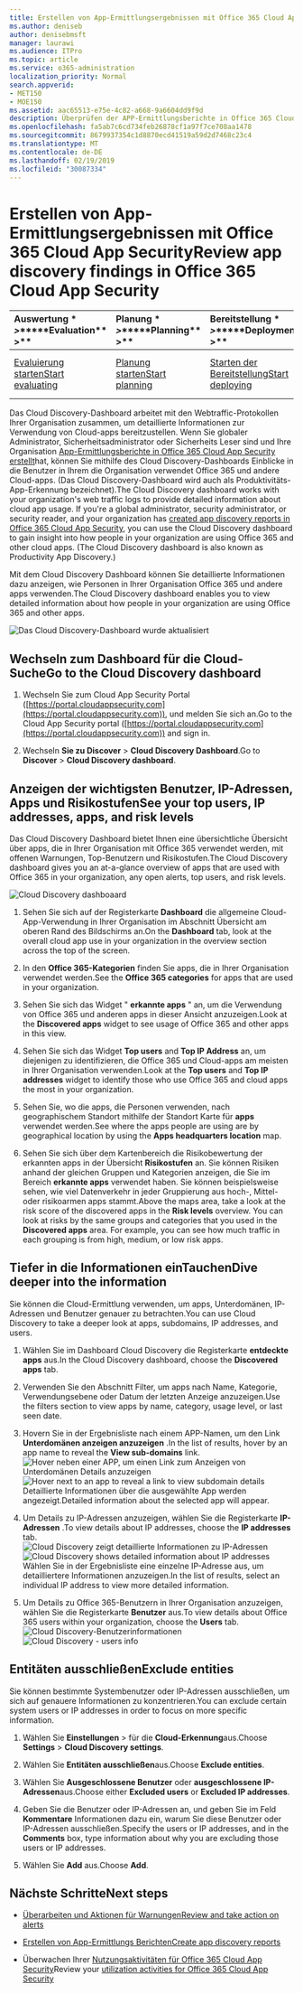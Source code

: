 ```yaml
---
title: Erstellen von App-Ermittlungsergebnissen mit Office 365 Cloud App Security
ms.author: deniseb
author: denisebmsft
manager: laurawi
ms.audience: ITPro
ms.topic: article
ms.service: o365-administration
localization_priority: Normal
search.appverid:
- MET150
- MOE150
ms.assetid: aac65513-e75e-4c82-a668-9a6604dd9f9d
description: Überprüfen der APP-Ermittlungsberichte in Office 365 Cloud-App-Sicherheit kann Ihnen helfen, mehr darüber zu erfahren, wie Personen in Ihrer Organisation Cloud-Apps verwenden. Nachdem Sie die APP-Ermittlungsberichte mithilfe von Protokolldateien aus Ihren Firewalls und Proxys erstellt haben, überarbeiten Sie die Ergebnisse im Dashboard App Discovery.
ms.openlocfilehash: fa5ab7c6cd734feb26878cf1a97f7ce708aa1478
ms.sourcegitcommit: 8679937354c1d8870ecd41519a59d2d7468c23c4
ms.translationtype: MT
ms.contentlocale: de-DE
ms.lasthandoff: 02/19/2019
ms.locfileid: "30087334"
---
```

# <a name="review-app-discovery-findings-in-office-365-cloud-app-security"></a><span data-ttu-id="81192-104">Erstellen von App-Ermittlungsergebnissen mit Office 365 Cloud App Security</span><span class="sxs-lookup"><span data-stu-id="81192-104">Review app discovery findings in Office 365 Cloud App Security</span></span>
  
|<span data-ttu-id="81192-105">Auswertung \* *\>*\*</span><span class="sxs-lookup"><span data-stu-id="81192-105">\*\*\*\*Evaluation\*\* \>\*\*</span></span>|<span data-ttu-id="81192-106">Planung \* *\>*\*</span><span class="sxs-lookup"><span data-stu-id="81192-106">\*\*\*\*Planning\*\* \>\*\*</span></span>|<span data-ttu-id="81192-107">Bereitstellung \* *\>*\*</span><span class="sxs-lookup"><span data-stu-id="81192-107">\*\*\*\*Deployment\*\* \>\*\*</span></span>|<span data-ttu-id="81192-108">Auslastung \* \* \* \*</span><span class="sxs-lookup"><span data-stu-id="81192-108">\*\*\*\*Utilization\*\*\*\*</span></span>|
|:-----|:-----|:-----|:-----|
|[<span data-ttu-id="81192-109">Evaluierung starten</span><span class="sxs-lookup"><span data-stu-id="81192-109">Start evaluating</span></span>](office-365-cas-overview.md) <br/> |[<span data-ttu-id="81192-110">Planung starten</span><span class="sxs-lookup"><span data-stu-id="81192-110">Start planning</span></span>](get-ready-for-office-365-cas.md) <br/> |[<span data-ttu-id="81192-111">Starten der Bereitstellung</span><span class="sxs-lookup"><span data-stu-id="81192-111">Start deploying</span></span>](turn-on-office-365-cas.md) <br/> |<span data-ttu-id="81192-112">Sie sind hier!</span><span class="sxs-lookup"><span data-stu-id="81192-112">You are here!</span></span>  <br/> [<span data-ttu-id="81192-113">Nächste Schritte</span><span class="sxs-lookup"><span data-stu-id="81192-113">Next steps</span></span>](#next-steps) <br/> |
   
<span data-ttu-id="81192-p102">Das Cloud Discovery-Dashboard arbeitet mit den Webtraffic-Protokollen Ihrer Organisation zusammen, um detaillierte Informationen zur Verwendung von Cloud-apps bereitzustellen. Wenn Sie globaler Administrator, Sicherheitsadministrator oder Sicherheits Leser sind und Ihre Organisation [App-Ermittlungsberichte in Office 365 Cloud App Security erstellt](create-app-discovery-reports-in-ocas.md)hat, können Sie mithilfe des Cloud Discovery-Dashboards Einblicke in die Benutzer in Ihrem die Organisation verwendet Office 365 und andere Cloud-apps. (Das Cloud Discovery-Dashboard wird auch als Produktivitäts-App-Erkennung bezeichnet).</span><span class="sxs-lookup"><span data-stu-id="81192-p102">The Cloud Discovery dashboard works with your organization's web traffic logs to provide detailed information about cloud app usage. If you're a global administrator, security administrator, or security reader, and your organization has [created app discovery reports in Office 365 Cloud App Security](create-app-discovery-reports-in-ocas.md), you can use the Cloud Discovery dashboard to gain insight into how people in your organization are using Office 365 and other cloud apps. (The Cloud Discovery dashboard is also known as Productivity App Discovery.)</span></span>
  
 <span data-ttu-id="81192-117">Mit dem Cloud Discovery Dashboard können Sie detaillierte Informationen dazu anzeigen, wie Personen in Ihrer Organisation Office 365 und andere apps verwenden.</span><span class="sxs-lookup"><span data-stu-id="81192-117">The Cloud Discovery dashboard enables you to view detailed information about how people in your organization are using Office 365 and other apps.</span></span> 
  
![Das Cloud Discovery-Dashboard wurde aktualisiert](media/12712681-c0b3-4cb3-b7fd-2cf2ad4e825f.png)
     
## <a name="go-to-the-cloud-discovery-dashboard"></a><span data-ttu-id="81192-119">Wechseln zum Dashboard für die Cloud-Suche</span><span class="sxs-lookup"><span data-stu-id="81192-119">Go to the Cloud Discovery dashboard</span></span>

1. <span data-ttu-id="81192-120">Wechseln Sie zum Cloud App Security Portal ([https://portal.cloudappsecurity.com](https://portal.cloudappsecurity.com)), und melden Sie sich an.</span><span class="sxs-lookup"><span data-stu-id="81192-120">Go to the Cloud App Security portal ([https://portal.cloudappsecurity.com](https://portal.cloudappsecurity.com)) and sign in.</span></span>
    
2. <span data-ttu-id="81192-121">Wechseln **Sie zu Discover** \> **Cloud Discovery Dashboard**.</span><span class="sxs-lookup"><span data-stu-id="81192-121">Go to **Discover** \> **Cloud Discovery dashboard**.</span></span>
    
## <a name="see-your-top-users-ip-addresses-apps-and-risk-levels"></a><span data-ttu-id="81192-122">Anzeigen der wichtigsten Benutzer, IP-Adressen, Apps und Risikostufen</span><span class="sxs-lookup"><span data-stu-id="81192-122">See your top users, IP addresses, apps, and risk levels</span></span>

<span data-ttu-id="81192-123">Das Cloud Discovery Dashboard bietet Ihnen eine übersichtliche Übersicht über apps, die in Ihrer Organisation mit Office 365 verwendet werden, mit offenen Warnungen, Top-Benutzern und Risikostufen.</span><span class="sxs-lookup"><span data-stu-id="81192-123">The Cloud Discovery dashboard gives you an at-a-glance overview of apps that are used with Office 365 in your organization, any open alerts, top users, and risk levels.</span></span>
  
![Cloud Discovery dashboaard](media/06696946-fbdf-4781-b5b8-2ac074fcb2a1.png)
  
1. <span data-ttu-id="81192-125">Sehen Sie sich auf der Registerkarte **Dashboard** die allgemeine Cloud-App-Verwendung in Ihrer Organisation im Abschnitt Übersicht am oberen Rand des Bildschirms an.</span><span class="sxs-lookup"><span data-stu-id="81192-125">On the **Dashboard** tab, look at the overall cloud app use in your organization in the overview section across the top of the screen.</span></span> 
    
2. <span data-ttu-id="81192-126">In den **Office 365-Kategorien** finden Sie apps, die in Ihrer Organisation verwendet werden.</span><span class="sxs-lookup"><span data-stu-id="81192-126">See the **Office 365 categories** for apps that are used in your organization.</span></span> 
    
3. <span data-ttu-id="81192-127">Sehen Sie sich das Widget " **erkannte apps** " an, um die Verwendung von Office 365 und anderen apps in dieser Ansicht anzuzeigen.</span><span class="sxs-lookup"><span data-stu-id="81192-127">Look at the **Discovered apps** widget to see usage of Office 365 and other apps in this view.</span></span> 
    
4. <span data-ttu-id="81192-128">Sehen Sie sich das Widget **Top users** and **Top IP Address** an, um diejenigen zu identifizieren, die Office 365 und Cloud-apps am meisten in Ihrer Organisation verwenden.</span><span class="sxs-lookup"><span data-stu-id="81192-128">Look at the **Top users** and **Top IP addresses** widget to identify those who use Office 365 and cloud apps the most in your organization.</span></span> 
    
5. <span data-ttu-id="81192-129">Sehen Sie, wo die apps, die Personen verwenden, nach geographischem Standort mithilfe der Standort Karte für **apps** verwendet werden.</span><span class="sxs-lookup"><span data-stu-id="81192-129">See where the apps people are using are by geographical location by using the **Apps headquarters location** map.</span></span> 
    
6. <span data-ttu-id="81192-p103">Sehen Sie sich über dem Kartenbereich die Risikobewertung der erkannten apps in der Übersicht **Risikostufen** an. Sie können Risiken anhand der gleichen Gruppen und Kategorien anzeigen, die Sie im Bereich **erkannte apps** verwendet haben. Sie können beispielsweise sehen, wie viel Datenverkehr in jeder Gruppierung aus hoch-, Mittel-oder risikoarmen apps stammt.</span><span class="sxs-lookup"><span data-stu-id="81192-p103">Above the maps area, take a look at the risk score of the discovered apps in the **Risk levels** overview. You can look at risks by the same groups and categories that you used in the **Discovered apps** area. For example, you can see how much traffic in each grouping is from high, medium, or low risk apps.</span></span> 
    
## <a name="dive-deeper-into-the-information"></a><span data-ttu-id="81192-133">Tiefer in die Informationen einTauchen</span><span class="sxs-lookup"><span data-stu-id="81192-133">Dive deeper into the information</span></span>

<span data-ttu-id="81192-134">Sie können die Cloud-Ermittlung verwenden, um apps, Unterdomänen, IP-Adressen und Benutzer genauer zu betrachten.</span><span class="sxs-lookup"><span data-stu-id="81192-134">You can use Cloud Discovery to take a deeper look at apps, subdomains, IP addresses, and users.</span></span>
  
1. <span data-ttu-id="81192-135">Wählen Sie im Dashboard Cloud Discovery die Registerkarte **entdeckte apps** aus.</span><span class="sxs-lookup"><span data-stu-id="81192-135">In the Cloud Discovery dashboard, choose the **Discovered apps** tab.</span></span> 
    
2. <span data-ttu-id="81192-136">Verwenden Sie den Abschnitt Filter, um apps nach Name, Kategorie, Verwendungsebene oder Datum der letzten Anzeige anzuzeigen.</span><span class="sxs-lookup"><span data-stu-id="81192-136">Use the filters section to view apps by name, category, usage level, or last seen date.</span></span>
    
3. <span data-ttu-id="81192-137">Hovern Sie in der Ergebnisliste nach einem APP-Namen, um den Link **Unterdomänen anzeigen anzuzeigen** .</span><span class="sxs-lookup"><span data-stu-id="81192-137">In the list of results, hover by an app name to reveal the **View sub-domains** link.</span></span><br/> <span data-ttu-id="81192-138">![Hover neben einer APP, um einen Link zum Anzeigen von Unterdomänen Details anzuzeigen](media/4a212215-8a2c-46fd-9ef9-89e4064658a6.png)</span><span class="sxs-lookup"><span data-stu-id="81192-138">![Hover next to an app to reveal a link to view subdomain details](media/4a212215-8a2c-46fd-9ef9-89e4064658a6.png)</span></span><br/><span data-ttu-id="81192-139">Detaillierte Informationen über die ausgewählte App werden angezeigt.</span><span class="sxs-lookup"><span data-stu-id="81192-139">Detailed information about the selected app will appear.</span></span>
    
4. <span data-ttu-id="81192-140">Um Details zu IP-Adressen anzuzeigen, wählen Sie die Registerkarte **IP-Adressen** .</span><span class="sxs-lookup"><span data-stu-id="81192-140">To view details about IP addresses, choose the **IP addresses** tab.</span></span><br/><span data-ttu-id="81192-141">![Cloud Discovery zeigt detaillierte Informationen zu IP-Adressen](media/0c742bf6-da9e-4d22-8656-a27a5007d5d5.png)</span><span class="sxs-lookup"><span data-stu-id="81192-141">![Cloud Discovery shows detailed information about IP addresses](media/0c742bf6-da9e-4d22-8656-a27a5007d5d5.png)</span></span><br/><span data-ttu-id="81192-142">Wählen Sie in der Ergebnisliste eine einzelne IP-Adresse aus, um detailliertere Informationen anzuzeigen.</span><span class="sxs-lookup"><span data-stu-id="81192-142">In the list of results, select an individual IP address to view more detailed information.</span></span>
    
5. <span data-ttu-id="81192-143">Um Details zu Office 365-Benutzern in Ihrer Organisation anzuzeigen, wählen Sie die Registerkarte **Benutzer** aus.</span><span class="sxs-lookup"><span data-stu-id="81192-143">To view details about Office 365 users within your organization, choose the **Users** tab.</span></span><br/><span data-ttu-id="81192-144">![Cloud Discovery-Benutzerinformationen](media/2d9c2d85-01e6-4057-8020-d9a68f26bbac.png)</span><span class="sxs-lookup"><span data-stu-id="81192-144">![Cloud Discovery - users info](media/2d9c2d85-01e6-4057-8020-d9a68f26bbac.png)</span></span>
  
## <a name="exclude-entities"></a><span data-ttu-id="81192-145">Entitäten ausschließen</span><span class="sxs-lookup"><span data-stu-id="81192-145">Exclude entities</span></span>

<span data-ttu-id="81192-146">Sie können bestimmte Systembenutzer oder IP-Adressen ausschließen, um sich auf genauere Informationen zu konzentrieren.</span><span class="sxs-lookup"><span data-stu-id="81192-146">You can exclude certain system users or IP addresses in order to focus on more specific information.</span></span>
  
1. <span data-ttu-id="81192-147">Wählen Sie **Einstellungen** \> für die **Cloud-Erkennung**aus.</span><span class="sxs-lookup"><span data-stu-id="81192-147">Choose **Settings** \> **Cloud Discovery settings**.</span></span>
    
2. <span data-ttu-id="81192-148">Wählen Sie **Entitäten ausschließen**aus.</span><span class="sxs-lookup"><span data-stu-id="81192-148">Choose **Exclude entities**.</span></span>
    
3. <span data-ttu-id="81192-149">Wählen Sie **Ausgeschlossene Benutzer** oder **ausgeschlossene IP-Adressen**aus.</span><span class="sxs-lookup"><span data-stu-id="81192-149">Choose either **Excluded users** or **Excluded IP addresses**.</span></span>
    
4. <span data-ttu-id="81192-150">Geben Sie die Benutzer oder IP-Adressen an, und geben Sie im Feld **Kommentare** Informationen dazu ein, warum Sie diese Benutzer oder IP-Adressen ausschließen.</span><span class="sxs-lookup"><span data-stu-id="81192-150">Specify the users or IP addresses, and in the **Comments** box, type information about why you are excluding those users or IP addresses.</span></span> 
    
5. <span data-ttu-id="81192-151">Wählen Sie **Add** aus.</span><span class="sxs-lookup"><span data-stu-id="81192-151">Choose **Add**.</span></span>
    
## <a name="next-steps"></a><span data-ttu-id="81192-152">Nächste Schritte</span><span class="sxs-lookup"><span data-stu-id="81192-152">Next steps</span></span>

- [<span data-ttu-id="81192-153">Überarbeiten und Aktionen für Warnungen</span><span class="sxs-lookup"><span data-stu-id="81192-153">Review and take action on alerts</span></span>](review-office-365-cas-alerts.md)
    
- [<span data-ttu-id="81192-154">Erstellen von App-Ermittlungs Berichten</span><span class="sxs-lookup"><span data-stu-id="81192-154">Create app discovery reports</span></span>](create-app-discovery-reports-in-ocas.md)
    
- <span data-ttu-id="81192-155">Überwachen Ihrer [Nutzungsaktivitäten für Office 365 Cloud App Security](utilization-activities-for-ocas.md)</span><span class="sxs-lookup"><span data-stu-id="81192-155">Review your [utilization activities for Office 365 Cloud App Security](utilization-activities-for-ocas.md)</span></span>
    


